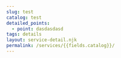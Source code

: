 ```yaml
---
slug: test
catalog: test
detailed_points:
  - point: dasdasdasd
tags: details
layout: service-detail.njk
permalink: /services/{{fields.catalog}}/
---
```

